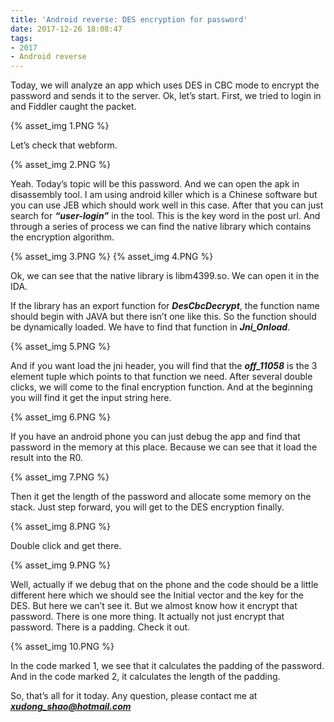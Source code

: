 ```yaml
---
title: 'Android reverse: DES encryption for password'
date: 2017-12-26 18:08:47
tags:
- 2017
- Android reverse
---
```


Today, we will analyze an app which uses DES in CBC mode to encrypt the password and sends it to the server. Ok, let’s start.
First, we tried to login in and Fiddler caught the packet.
 
{% asset_img 1.PNG %}

Let’s check that webform.
 
{% asset_img 2.PNG %}

Yeah. Today’s topic will be this password. And we can open the apk in disassembly tool. I am using android killer which is a Chinese software but you can use JEB which should work well in this case. After that you can just search for <b><i>“user-login”</i></b> in the tool. This is the key word in the post url. And through a series of process we can find the native library which contains the encryption algorithm.
  
{% asset_img 3.PNG %}
{% asset_img 4.PNG %}

Ok, we can see that the native library is libm4399.so. We can open it in the IDA.

If the library has an export function for <b><i>DesCbcDecrypt</i></b>, the function name should begin with JAVA but there isn’t one like this. So the function should be dynamically loaded. We have to find that function in <b><i>Jni_Onload</i></b>.
 
{% asset_img 5.PNG %} 

And if you want load the jni header, you will find that the <b><i>off_11058</i></b> is the 3 element tuple which points to that function we need. After several double clicks, we will come to the final encryption function. And at the beginning you will find it get the input string here.
 
{% asset_img 6.PNG %}

If you have an android phone you can just debug the app and  find that password in the memory at this place. Because we can see that it load the result into the R0.

{% asset_img 7.PNG %}

Then it get the length of the password and allocate some memory on the stack. Just step forward, you will get to the DES encryption finally.
 
{% asset_img 8.PNG %}

Double click and get there.
 
{% asset_img 9.PNG %}

Well, actually if we debug that on the phone and the code should be a little different here which we should see the Initial vector and the key for the DES. But here we can’t see it. But we almost know how it encrypt that password. There is one more thing. It actually not just encrypt that password. There is a padding. Check it out.

{% asset_img 10.PNG %}  

In the code marked 1, we see that it calculates the padding of the password. And in the code marked 2, it calculates the length of the padding.

So, that’s all for it today. Any question, please contact me at <b><i>xudong_shao@hotmail.com</i></b>
